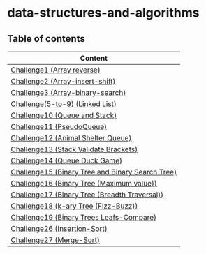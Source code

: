 # data-structures-and-algorithms

## Table of contents

| Content                                                            |
|--------------------------------------------------------------------|
| [Challenge1 (Array reverse)](CC1/README.md)                        |
| [Challenge2 (Array-insert-shift)](CC2/README.md)                   |
| [Challenge3 (Array-binary-search)](CC3/README.md)                  |
| [Challenge(5-to-9) (Linked List)](CC5/README.md)                   |
| [Challenge10 (Queue and Stack)](CC10/README.md)                    |
| [Challenge11 (PseudoQueue)](CC11/README.md)                        |
| [Challenge12 (Animal Shelter Queue)](CC12/README.md)               |
| [Challenge13 (Stack Validate Brackets)](CC13/README.md)            |
| [Challenge14 (Queue Duck Game)](CC14/README.md)                    |
| [Challenge15 (Binary Tree and Binary Search Tree)](CC15/README.md) |
| [Challenge16 (Binary Tree (Maximum value))](CC16/README.md)        |
| [Challenge17 (Binary Tree (Breadth Traversal))](CC17/README.md)    |
| [Challenge18 (k-ary Tree (Fizz-Buzz))](CC18/README.md)             |
| [Challenge19 (Binary Trees Leafs-Compare)](CC19/README.md)         |
| [Challenge26 (Insertion-Sort)](CC26/README.md)                     |
| [Challenge27 (Merge-Sort)](CC27/README.md)                         |

       








